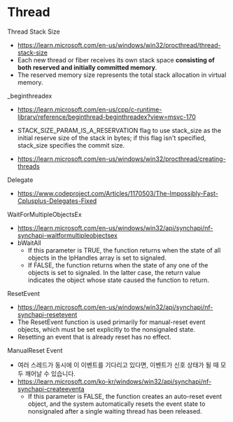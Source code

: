 # Thread

Thread Stack Size
* https://learn.microsoft.com/en-us/windows/win32/procthread/thread-stack-size
* Each new thread or fiber receives its own stack space **consisting of both reserved and initially committed memory**.
* The reserved memory size represents the total stack allocation in virtual memory.

_beginthreadex 
* https://learn.microsoft.com/en-us/cpp/c-runtime-library/reference/beginthread-beginthreadex?view=msvc-170
* STACK_SIZE_PARAM_IS_A_RESERVATION flag to use stack_size as the initial reserve size of the stack in bytes; if this flag isn't specified, stack_size specifies the commit size.

* https://learn.microsoft.com/en-us/windows/win32/procthread/creating-threads

Delegate
* https://www.codeproject.com/Articles/1170503/The-Impossibly-Fast-Cplusplus-Delegates-Fixed

WaitForMultipleObjectsEx
* https://learn.microsoft.com/en-us/windows/win32/api/synchapi/nf-synchapi-waitformultipleobjectsex
* bWaitAll
  * If this parameter is TRUE, the function returns when the state of all objects in the lpHandles array is set to signaled.
  *  If FALSE, the function returns when the state of any one of the objects is set to signaled. In the latter case, the return value indicates the object whose state caused the function to return.
    
ResetEvent
* https://learn.microsoft.com/en-us/windows/win32/api/synchapi/nf-synchapi-resetevent
* The ResetEvent function is used primarily for manual-reset event objects, which must be set explicitly to the nonsignaled state.
* Resetting an event that is already reset has no effect.

ManualReset Event
* 여러 스레드가 동시에 이 이벤트를 기다리고 있다면, 이벤트가 신호 상태가 될 때 모두 깨어날 수 있습니다. 
* https://learn.microsoft.com/ko-kr/windows/win32/api/synchapi/nf-synchapi-createeventa
  * If this parameter is FALSE, the function creates an auto-reset event object, and the system automatically resets the event state to nonsignaled after a single waiting thread has been released.
